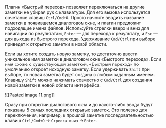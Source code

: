 Плагин «Быстрый переход» позволяет переключаться на другие заметки не убирая рук с клавиатуры. Для его вызова используется сочетание клавиш `Ctrl/Cmd+O`. Просто начните вводить название заметки в появившемся диалоговом окне, и плагин предложит подходящие имена файлов. Используйте стрелки вверх и вниз для навигации по результатам, `Enter` — для перехода к результату, и `Esc` — для выхода из быстрого перехода. Удерживание `Cmd/Ctrl` при выборе приведет к открытию заметки в новой области. 

Если вы хотите создать новую заметку, то достаточно ввести уникальное имя заметки в диалоговом окне «Быстрого перехода». Если имя схоже с существующей заметкой, «Быстрый переход» по умолчанию откроет исходную заметку. Если удерживать `Shift` при выборе, то новая заметка будет создана с любым заданным именем. Клавишу `Shift` можно нажимать совместно с `Cmd/Ctrl` для создания новой заметки в новой области интерфейса.

![[Pasted image 11.png]]

Сразу при открытии диалогового окна и до какого-либо ввода будут показаны 5 самых последних открытых заметок. Это полезно для переключения, например, к прошлой заметке последовательностью клавиш `Ctrl/Cmd+O` → `Стрелка вниз` → `Enter`.